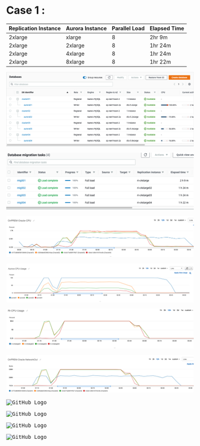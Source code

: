 # Case 1 : 


| Replication Instance | Aurora Instance | Parallel Load | Elapsed Time |
| -------------------- | --------------- | ------------- | ------------ |
| 2xlarge              | xlarge          | 8             | 2hr 9m       |
| 2xlarge              | 2xlarge         | 8             | 1hr 24m      |
| 2xlarge              | 4xlarge         | 8             | 1hr 24m      |
| 2xlarge              | 8xlarge         | 8             | 1hr 22m      |


<kbd> ![GitHub Logo](DMS-Test-Result-images/1.png) </kbd>

<kbd> ![GitHub Logo](DMS-Test-Result-images/2.png) </kbd>

<kbd> ![GitHub Logo](DMS-Test-Result-images/3.png) </kbd>

<kbd> ![GitHub Logo](DMS-Test-Result-images/4.png) </kbd>

<kbd> ![GitHub Logo](DMS-Test-Result-images/5.png) </kbd>

<kbd> ![GitHub Logo](DMS-Test-Result-images/6.png) </kbd>

<kbd> ![GitHub Logo](DMS-Test-Result-images/7.png) </kbd>

<kbd> ![GitHub Logo](DMS-Test-Result-images/8.png) </kbd>

<kbd> ![GitHub Logo](DMS-Test-Result-images/9.png) </kbd>

<kbd> ![GitHub Logo](DMS-Test-Result-images/10.png) </kbd>